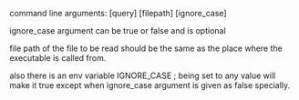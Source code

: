command line arguments:
[query] [filepath] [ignore_case]

ignore_case argument can be true or false and is optional

file path of the file to be read should be the same as the place where the executable is called from.


also there is an env variable IGNORE_CASE ; being set to any value will make it true except when ignore_case argument is given as false specially.
